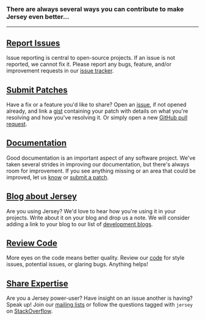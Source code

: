 [//]: # " Copyright (c) 2018 Oracle and/or its affiliates. All rights reserved. "
[//]: # "  "
[//]: # " This program and the accompanying materials are made available under the "
[//]: # " terms of the Eclipse Public License v. 2.0, which is available at "
[//]: # " http://www.eclipse.org/legal/epl-2.0. "
[//]: # "  "
[//]: # " This Source Code may also be made available under the following Secondary "
[//]: # " Licenses when the conditions for such availability set forth in the "
[//]: # " Eclipse Public License v. 2.0 are satisfied: GNU General Public License, "
[//]: # " version 2 with the GNU Classpath Exception, which is available at "
[//]: # " https://www.gnu.org/software/classpath/license.html. "
[//]: # "  "
[//]: # " SPDX-License-Identifier: EPL-2.0 OR GPL-2.0 WITH Classpath-exception-2.0 "

### There are always several ways you can contribute to make Jersey even better...

---

<h2><a class="headerlink" href="https://github.com/eclipse-ee4j/jersey/issues">
    <var class="icon-bug"></var> Report Issues
</a></h2>

Issue reporting is central to open-source projects. If an issue is not reported,
we cannot fix it. Please report any bugs, feature, and/or improvement requests in our
[issue tracker][jersey-jira].


<h2><a class="headerlink" href="scm.html">
    <var class="icon-code-fork"></var> Submit Patches
</a></h2>

Have a fix or a feature you\'d like to share?  Open an [issue][jersey-jira], if not opened
already, and link a [gist][gist] containing your patch with details on what you\'re resolving
and how you\'ve resolving it. Or simply open a new [GitHub pull request][gpr].


<h2><a class="headerlink" href="https://jersey.github.io/documentation/latest/index.html">
    <var class="icon-pencil"></var> Documentation
</a></h2>

Good documentation is an important aspect of any software project. We\'ve
taken several strides in improving our documentation, but there\'s always room
for improvement.  If you see anything missing or an area that could be improved,
let us [know][jersey-jira] or [submit a patch][scm].


<h2><a class="headerlink" href="bloggers.html">
    <var class="icon-rss"></var> Blog about Jersey
</a></h2>

Are you using Jersey? We\'d love to hear how you\'re using it in your projects.
Write about it on your blog and drop us a note. We will consider adding a link
to your blog to our list of [development blogs][bloggers].


<h2><a class="headerlink" href="scm.html">
    <var class="icon-eye-open"></var> Review Code
</a></h2>

More eyes on the code means better quality.  Review our [code][scm] for style issues,
potential issues, or glaring bugs. Anything helps!


<h2><a class="headerlink" href="http://stackoverflow.com/questions/tagged/jersey">
    <var class="icon-comments"></var> Share Expertise
</a></h2>

Are you a Jersey power-user? Have insight on an issue another is having? Speak up!
Join our [mailing lists][list] or follow the questions tagged with `jersey` on
[StackOverflow][stack].


[stack]: http://stackoverflow.com/questions/tagged/jersey
[jersey-jira]: https://github.com/eclipse-ee4j/jersey/issues
[gist]: https://gist.github.com/
[gpr]: https://help.github.com/articles/using-pull-requests

[list]: mailing.html
[bloggers]: bloggers.html
[scm]: scm.html

